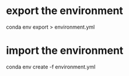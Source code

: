 # export the environment

conda env export > environment.yml

# import the environment

conda env create -f environment.yml